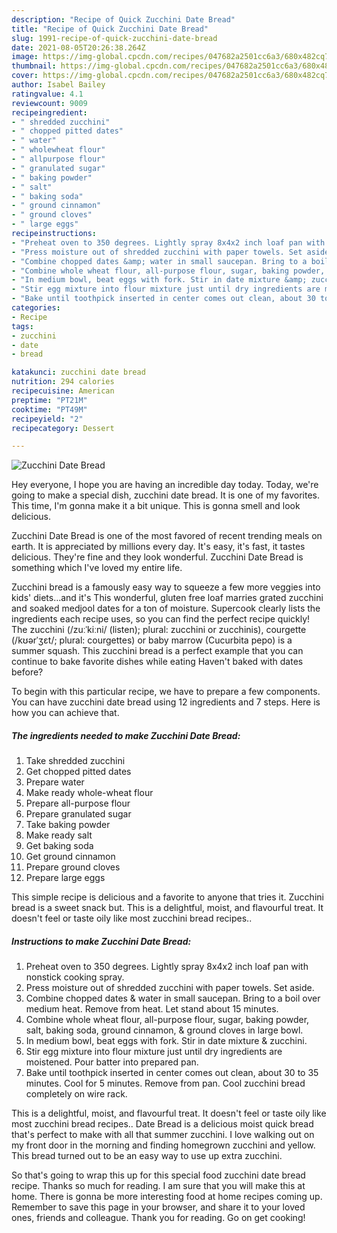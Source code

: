 ```yaml
---
description: "Recipe of Quick Zucchini Date Bread"
title: "Recipe of Quick Zucchini Date Bread"
slug: 1991-recipe-of-quick-zucchini-date-bread
date: 2021-08-05T20:26:38.264Z
image: https://img-global.cpcdn.com/recipes/047682a2501cc6a3/680x482cq70/zucchini-date-bread-recipe-main-photo.jpg
thumbnail: https://img-global.cpcdn.com/recipes/047682a2501cc6a3/680x482cq70/zucchini-date-bread-recipe-main-photo.jpg
cover: https://img-global.cpcdn.com/recipes/047682a2501cc6a3/680x482cq70/zucchini-date-bread-recipe-main-photo.jpg
author: Isabel Bailey
ratingvalue: 4.1
reviewcount: 9009
recipeingredient:
- " shredded zucchini"
- " chopped pitted dates"
- " water"
- " wholewheat flour"
- " allpurpose flour"
- " granulated sugar"
- " baking powder"
- " salt"
- " baking soda"
- " ground cinnamon"
- " ground cloves"
- " large eggs"
recipeinstructions:
- "Preheat oven to 350 degrees. Lightly spray 8x4x2 inch loaf pan with nonstick cooking spray."
- "Press moisture out of shredded zucchini with paper towels. Set aside."
- "Combine chopped dates &amp; water in small saucepan. Bring to a boil over medium heat. Remove from heat. Let stand about 15 minutes."
- "Combine whole wheat flour, all-purpose flour, sugar, baking powder, salt, baking soda, ground cinnamon, &amp; ground cloves in large bowl."
- "In medium bowl, beat eggs with fork. Stir in date mixture &amp; zucchini."
- "Stir egg mixture into flour mixture just until dry ingredients are moistened. Pour batter into prepared pan."
- "Bake until toothpick inserted in center comes out clean, about 30 to 35 minutes. Cool for 5 minutes. Remove from pan. Cool zucchini bread completely on wire rack."
categories:
- Recipe
tags:
- zucchini
- date
- bread

katakunci: zucchini date bread 
nutrition: 294 calories
recipecuisine: American
preptime: "PT21M"
cooktime: "PT49M"
recipeyield: "2"
recipecategory: Dessert

---
```



![Zucchini Date Bread](https://img-global.cpcdn.com/recipes/047682a2501cc6a3/680x482cq70/zucchini-date-bread-recipe-main-photo.jpg)

Hey everyone, I hope you are having an incredible day today. Today, we're going to make a special dish, zucchini date bread. It is one of my favorites. This time, I'm gonna make it a bit unique. This is gonna smell and look delicious.

Zucchini Date Bread is one of the most favored of recent trending meals on earth. It is appreciated by millions every day. It's easy, it's fast, it tastes delicious. They're fine and they look wonderful. Zucchini Date Bread is something which I've loved my entire life.

Zucchini bread is a famously easy way to squeeze a few more veggies into kids&#39; diets…and it&#39;s This wonderful, gluten free loaf marries grated zucchini and soaked medjool dates for a ton of moisture. Supercook clearly lists the ingredients each recipe uses, so you can find the perfect recipe quickly! The zucchini (/zuːˈkiːni/ (listen); plural: zucchini or zucchinis), courgette (/kʊərˈʒɛt/; plural: courgettes) or baby marrow (Cucurbita pepo) is a summer squash. This zucchini bread is a perfect example that you can continue to bake favorite dishes while eating Haven&#39;t baked with dates before?


To begin with this particular recipe, we have to prepare a few components. You can have zucchini date bread using 12 ingredients and 7 steps. Here is how you can achieve that.

<!--inarticleads1-->

##### The ingredients needed to make Zucchini Date Bread:

1. Take  shredded zucchini
1. Get  chopped pitted dates
1. Prepare  water
1. Make ready  whole-wheat flour
1. Prepare  all-purpose flour
1. Prepare  granulated sugar
1. Take  baking powder
1. Make ready  salt
1. Get  baking soda
1. Get  ground cinnamon
1. Prepare  ground cloves
1. Prepare  large eggs


This simple recipe is delicious and a favorite to anyone that tries it. Zucchini bread is a sweet snack but. This is a delightful, moist, and flavourful treat. It doesn&#39;t feel or taste oily like most zucchini bread recipes.. 

<!--inarticleads2-->

##### Instructions to make Zucchini Date Bread:

1. Preheat oven to 350 degrees. Lightly spray 8x4x2 inch loaf pan with nonstick cooking spray.
1. Press moisture out of shredded zucchini with paper towels. Set aside.
1. Combine chopped dates &amp; water in small saucepan. Bring to a boil over medium heat. Remove from heat. Let stand about 15 minutes.
1. Combine whole wheat flour, all-purpose flour, sugar, baking powder, salt, baking soda, ground cinnamon, &amp; ground cloves in large bowl.
1. In medium bowl, beat eggs with fork. Stir in date mixture &amp; zucchini.
1. Stir egg mixture into flour mixture just until dry ingredients are moistened. Pour batter into prepared pan.
1. Bake until toothpick inserted in center comes out clean, about 30 to 35 minutes. Cool for 5 minutes. Remove from pan. Cool zucchini bread completely on wire rack.


This is a delightful, moist, and flavourful treat. It doesn&#39;t feel or taste oily like most zucchini bread recipes.. Date Bread is a delicious moist quick bread that&#39;s perfect to make with all that summer zucchini. I love walking out on my front door in the morning and finding homegrown zucchini and yellow. This bread turned out to be an easy way to use up extra zucchini. 

So that's going to wrap this up for this special food zucchini date bread recipe. Thanks so much for reading. I am sure that you will make this at home. There is gonna be more interesting food at home recipes coming up. Remember to save this page in your browser, and share it to your loved ones, friends and colleague. Thank you for reading. Go on get cooking!
